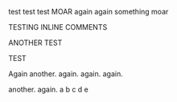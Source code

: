 test
test
test
MOAR
again
again
something
moar

TESTING INLINE COMMENTS

ANOTHER TEST

TEST

Again
another.
again.
again.
again.

another.
again.
a
b
c
d
e
